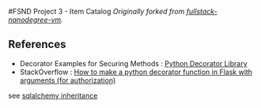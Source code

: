 #FSND Project 3 - Item Catalog
_Originally forked from [fullstack-nanodegree-vm](https://github.com/udacity/fullstack-nanodegree-vm)._

## References

* Decorator Examples for Securing Methods : [Python Decorator Library](https://wiki.python.org/moin/PythonDecoratorLibrary#Access_control)
* StackOverflow : [How to make a python decorator function in Flask with arguments (for authorization)](http://stackoverflow.com/questions/13896650/how-to-make-a-python-decorator-function-in-flask-with-arguments-for-authorizati)

see [sqlalchemy inheritance](http://docs.sqlalchemy.org/en/rel_1_0/orm/inheritance.html)
